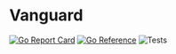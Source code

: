 # Vanguard
[![Go Report Card](https://goreportcard.com/badge/github.com/srikrsna/vanguard)](https://goreportcard.com/report/github.com/srikrsna/vanguard) [![Go Reference](https://pkg.go.dev/badge/github.com/srikrsna/vanguard.svg)](https://pkg.go.dev/github.com/srikrsna/vanguard) ![Tests](https://github.com/srikrsna/vanguard/actions/workflows/go.yml/badge.svg)
